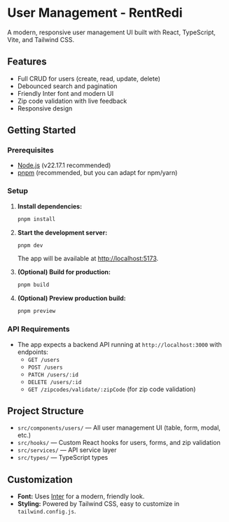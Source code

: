 # User Management - RentRedi

A modern, responsive user management UI built with React, TypeScript, Vite, and Tailwind CSS.

## Features

- Full CRUD for users (create, read, update, delete)
- Debounced search and pagination
- Friendly Inter font and modern UI
- Zip code validation with live feedback
- Responsive design

## Getting Started

### Prerequisites

- [Node.js](https://nodejs.org/) (v22.17.1 recommended)
- [pnpm](https://pnpm.io/) (recommended, but you can adapt for npm/yarn)

### Setup

1. **Install dependencies:**
   ```bash
   pnpm install
   ```

2. **Start the development server:**
   ```bash
   pnpm dev
   ```
   The app will be available at [http://localhost:5173](http://localhost:5173).

3. **(Optional) Build for production:**
   ```bash
   pnpm build
   ```

4. **(Optional) Preview production build:**
   ```bash
   pnpm preview
   ```

### API Requirements

- The app expects a backend API running at `http://localhost:3000` with endpoints:
  - `GET /users`
  - `POST /users`
  - `PATCH /users/:id`
  - `DELETE /users/:id`
  - `GET /zipcodes/validate/:zipCode` (for zip code validation)

## Project Structure

- `src/components/users/` — All user management UI (table, form, modal, etc.)
- `src/hooks/` — Custom React hooks for users, forms, and zip validation
- `src/services/` — API service layer
- `src/types/` — TypeScript types

## Customization

- **Font:** Uses [Inter](https://rsms.me/inter/) for a modern, friendly look.
- **Styling:** Powered by Tailwind CSS, easy to customize in `tailwind.config.js`.
